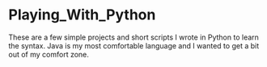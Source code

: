 # Playing_With_Python
These are a few simple projects and short scripts I wrote in Python to learn the syntax. Java is my most comfortable language
and I wanted to get a bit out of my comfort zone. 
